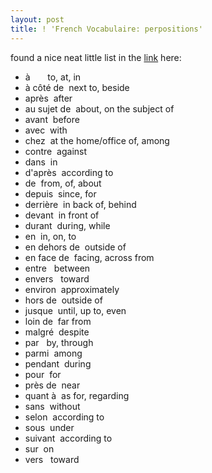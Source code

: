 ```yaml
---
layout: post
title: ! 'French Vocabulaire: perpositions'
---
```


found a nice neat little list in the [link](http://french.about.com/library/weekly/aa010800.htm) here:

- à       to, at, in
- à côté de  next to, beside
- après  after
- au sujet de  about, on the subject of
- avant  before
- avec  with
- chez  at the home/office of, among
- contre  against
- dans  in
- d'après  according to
- de  from, of, about
- depuis  since, for
- derrière  in back of, behind
- devant  in front of
- durant  during, while
- en  in, on, to
- en dehors de  outside of
- en face de  facing, across from
- entre   between
- envers   toward
- environ  approximately
- hors de  outside of
- jusque  until, up to, even
- loin de  far from
- malgré  despite
- par   by, through
- parmi  among
- pendant  during
- pour  for
- près de  near
- quant à  as for, regarding
- sans  without
- selon  according to
- sous  under
- suivant  according to
- sur  on
- vers   toward
